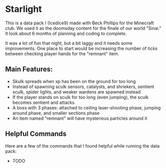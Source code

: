 # Starlight

This is a data pack I (Icedice9) made with Beck Phillips for the Minecraft club. We used it as the doomsday content for the finale of our world "Sinai." It look about 6 months of planning and coding to complete.

It was a lot of fun that night, but a bit laggy and it needs some improvements. One place to start would be increasing the number of ticks between checking player hands for the "remnant" item.

## Main Features:
* Skulk spreads when xp has been on the ground for too long
* Instead of spawning sculk sensors, catalysts, and shriekers, sentient sculk, spider lights, and weaker wardens are spawned instead
* If the player stands on sculk for too long (even jumping), the sculk becomes sentient and attacks
* A boss with 3 phases: attached to ceiling laser-shooting phase, jumping around phase, and smaller sections phase
* An item named "remnant" will have mysterious particles around it

## Helpful Commands
Here are a few of the commands that I found helpful while running the data pack:
* TODO
